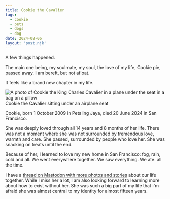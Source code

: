 ```yaml
---
title: Cookie the Cavalier
tags: 
  - cookie
  - pets
  - dogs
  - dog
date: 2024-08-06
layout: 'post.njk'
---
```


A few things happened.

The main one being, my soulmate, my soul, the love of my life, Cookie pie, passed away. I am bereft, but not afloat.

It feels like a brand new chapter in my life.

<img src="/img/cookieinaplane.jpg" alt="A photo of Cookie the King Charles Cavalier in a plane under the seat in a bag on a pillow">

<caption>Cookie the Cavalier sitting under an airplane seat</caption>

Cookie, born 1 October 2009 in Petaling Jaya, died 20 June 2024 in San Francisco. 

She was deeply loved through all 14 years and 8 months of her life. There was not a moment where she was not surrounded by tremendous love, warmth and care. She passed, surrounded by people who love her. She was snacking on treats until the end.

Because of her, I learned to love my new home in San Francisco: fog, rain, cold and all. We went everywhere together. We saw everything. We ate: all the time.

I have a [thread on Mastodon with more photos and stories](https://hachyderm.io/@skinnylatte/112293528048638569) about our life together. While I miss her a lot, I am also looking forward to learning more about how to exist without her. She was such a big part of my life that I'm afraid she was almost central to my identity for almost fifteen years.